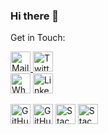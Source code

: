 ### Hi there 👋
 
 Get in Touch: 

<a href="mailto:amalshibusocial@gmail.com"><img alt="Mail" title="Mail" height="32" width="32" src="https://github.com/TheAmalShibu2/TheAmalShibu2/blob/master/icons/gmail.svg">
<a href="https://twitter.com/TheAmalShibu"><img alt="Twitter" title="Twitter" height="32" width="32" src="https://github.com/TheAmalShibu2/TheAmalShibu2/blob/master/icons/twitter.svg"></a>  
<a href="https://wa.me/message/K57DCQU5WVN6G1"><img alt="WhatsApp" title="WhatsApp" height="32" width="32" src="https://github.com/TheAmalShibu2/TheAmalShibu2/blob/master/icons/whatsapp.svg"></a>
<a href="https://www.linkedin.com/in/amalshibu"><img alt="Linkedin" title="Linkedin" height="32" width="32" src="https://github.com/TheAmalShibu2/TheAmalShibu2/blob/master/icons/linkedin.svg"></a>
 <!-- just discovered only 4 icons can be accomodated in a single line, leaving an optional sapce to make things look aesthetic.-->
<a href="https://github.com/TheAmalShibu2"><img alt="GitHub" title="GitHub" height="32" width="32" src="https://github.com/TheAmalShibu2/TheAmalShibu2/blob/master/icons/github.svg"></a>
<a href="https://github.com/TheAmalShibu2"><img alt="GitHub" title="GitHub" height="32" width="32" src="https://github.com/TheAmalShibu2/TheAmalShibu2/blob/master/icons/github-octocat.svg"></a>
<a href="https://stackoverflow.com/users/13870702/amal-shibu"><img alt="Stackoverflow" title="Stackoverflow" height="32" width="32" src="https://github.com/TheAmalShibu2/TheAmalShibu2/blob/master/icons/stackoverflow.svg"></a>
<a href="https://stackexchange.com/users/19003621/amal-shibu"><img alt="Stackexchange" title="Stackexchange" height="32" width="32" src="https://github.com/TheAmalShibu2/TheAmalShibu2/blob/master/icons/stackexchange.svg"></a>
<!--
**TheAmalShibu2/TheAmalShibu2** is a ✨ _special_ ✨ repository because its `README.md` (this file) appears on your GitHub profile.


Here are some ideas to get you started:

- 🔭 I’m currently working on ...
- 🌱 I’m currently learning ...
- 👯 I’m looking to collaborate on ...
- 🤔 I’m looking for help with ...
- 💬 Ask me about ...
- 📫 How to reach me: ...
- 😄 Pronouns: ...
- ⚡ Fun fact: ...
-->
